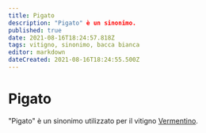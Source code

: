 ```yaml
---
title: Pigato
description: "Pigato" è un sinonimo.
published: true
date: 2021-08-16T18:24:57.818Z
tags: vitigno, sinonimo, bacca bianca
editor: markdown
dateCreated: 2021-08-16T18:24:55.500Z
---
```


# Pigato

"Pigato" è un sinonimo utilizzato per il vitigno [Vermentino](/vitigni/bacca-bianca/vermentino).